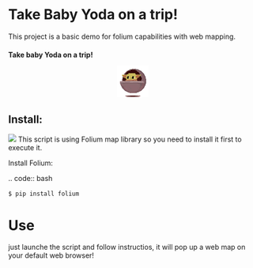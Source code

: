 # Take Baby Yoda on a trip!

This project is a basic demo for folium capabilities with web mapping.

#### Take baby Yoda on a trip! <p align="center">![](./BabyYodaSprite.gif)</p>

## Install:
<img src="https://camo.githubusercontent.com/7f501a26b092d48a3cb0b8b681812f4bc991aa3c/687474703a2f2f707974686f6e2d76697375616c697a6174696f6e2e6769746875622e696f2f666f6c69756d2f5f696d616765732f666f6c69756d5f6c6f676f2e6a7067" width="50px">
This script is using Folium map library so you need to install it first to execute it.

Install Folium:

.. code:: bash

    $ pip install folium

# Use
just launche the script and follow instructios, it will pop up a web map on your default web browser!